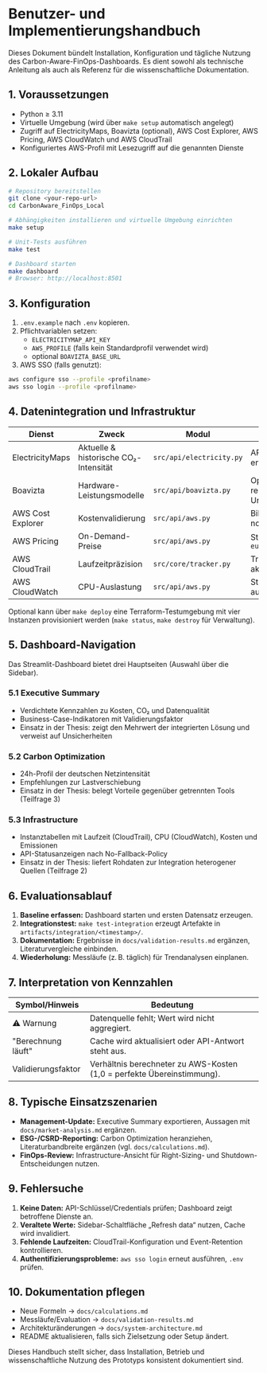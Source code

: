 # Benutzer- und Implementierungshandbuch

Dieses Dokument bündelt Installation, Konfiguration und tägliche Nutzung des Carbon-Aware-FinOps-Dashboards. Es dient sowohl als technische Anleitung als auch als Referenz für die wissenschaftliche Dokumentation.

## 1. Voraussetzungen
- Python ≥ 3.11
- Virtuelle Umgebung (wird über `make setup` automatisch angelegt)
- Zugriff auf ElectricityMaps, Boavizta (optional), AWS Cost Explorer, AWS Pricing, AWS CloudWatch und AWS CloudTrail
- Konfiguriertes AWS-Profil mit Lesezugriff auf die genannten Dienste

## 2. Lokaler Aufbau
```bash
# Repository bereitstellen
git clone <your-repo-url>
cd CarbonAware_FinOps_Local

# Abhängigkeiten installieren und virtuelle Umgebung einrichten
make setup

# Unit-Tests ausführen
make test

# Dashboard starten
make dashboard
# Browser: http://localhost:8501
```

## 3. Konfiguration
1. `.env.example` nach `.env` kopieren.
2. Pflichtvariablen setzen:
   - `ELECTRICITYMAP_API_KEY`
   - `AWS_PROFILE` (falls kein Standardprofil verwendet wird)
   - optional `BOAVIZTA_BASE_URL`
3. AWS SSO (falls genutzt):
```bash
aws configure sso --profile <profilname>
aws sso login --profile <profilname>
```

## 4. Datenintegration und Infrastruktur
| Dienst | Zweck | Modul | Hinweis |
|--------|-------|-------|---------|
| ElectricityMaps | Aktuelle & historische CO₂-Intensität | `src/api/electricity.py` | API-Key erforderlich |
| Boavizta | Hardware-Leistungsmodelle | `src/api/boavizta.py` | Optional, reduziert Unsicherheit |
| AWS Cost Explorer | Kostenvalidierung | `src/api/aws.py` | Billing-Rechte notwendig |
| AWS Pricing | On-Demand-Preise | `src/api/aws.py` | Standardregion `eu-central-1` |
| AWS CloudTrail | Laufzeitpräzision | `src/core/tracker.py` | Trail für 30 Tage aktiv halten |
| AWS CloudWatch | CPU-Auslastung | `src/api/aws.py` | Standardmetriken ausreichend |

Optional kann über `make deploy` eine Terraform-Testumgebung mit vier Instanzen provisioniert werden (`make status`, `make destroy` für Verwaltung).

## 5. Dashboard-Navigation
Das Streamlit-Dashboard bietet drei Hauptseiten (Auswahl über die Sidebar).

### 5.1 Executive Summary
- Verdichtete Kennzahlen zu Kosten, CO₂ und Datenqualität
- Business-Case-Indikatoren mit Validierungsfaktor
- Einsatz in der Thesis: zeigt den Mehrwert der integrierten Lösung und verweist auf Unsicherheiten

### 5.2 Carbon Optimization
- 24h-Profil der deutschen Netzintensität
- Empfehlungen zur Lastverschiebung
- Einsatz in der Thesis: belegt Vorteile gegenüber getrennten Tools (Teilfrage 3)

### 5.3 Infrastructure
- Instanztabellen mit Laufzeit (CloudTrail), CPU (CloudWatch), Kosten und Emissionen
- API-Statusanzeigen nach No-Fallback-Policy
- Einsatz in der Thesis: liefert Rohdaten zur Integration heterogener Quellen (Teilfrage 2)

## 6. Evaluationsablauf
1. **Baseline erfassen:** Dashboard starten und ersten Datensatz erzeugen.
2. **Integrationstest:** `make test-integration` erzeugt Artefakte in `artifacts/integration/<timestamp>/`.
3. **Dokumentation:** Ergebnisse in `docs/validation-results.md` ergänzen, Literaturvergleiche einbinden.
4. **Wiederholung:** Messläufe (z. B. täglich) für Trendanalysen einplanen.

## 7. Interpretation von Kennzahlen
| Symbol/Hinweis | Bedeutung |
|----------------|-----------|
| ⚠️ Warnung | Datenquelle fehlt; Wert wird nicht aggregiert. |
| "Berechnung läuft" | Cache wird aktualisiert oder API-Antwort steht aus. |
| Validierungsfaktor | Verhältnis berechneter zu AWS-Kosten (1,0 = perfekte Übereinstimmung). |

## 8. Typische Einsatzszenarien
- **Management-Update:** Executive Summary exportieren, Aussagen mit `docs/market-analysis.md` ergänzen.
- **ESG-/CSRD-Reporting:** Carbon Optimization heranziehen, Literaturbandbreite ergänzen (vgl. `docs/calculations.md`).
- **FinOps-Review:** Infrastructure-Ansicht für Right-Sizing- und Shutdown-Entscheidungen nutzen.

## 9. Fehlersuche
1. **Keine Daten:** API-Schlüssel/Credentials prüfen; Dashboard zeigt betroffene Dienste an.
2. **Veraltete Werte:** Sidebar-Schaltfläche „Refresh data“ nutzen, Cache wird invalidiert.
3. **Fehlende Laufzeiten:** CloudTrail-Konfiguration und Event-Retention kontrollieren.
4. **Authentifizierungsprobleme:** `aws sso login` erneut ausführen, `.env` prüfen.

## 10. Dokumentation pflegen
- Neue Formeln → `docs/calculations.md`
- Messläufe/Evaluation → `docs/validation-results.md`
- Architekturänderungen → `docs/system-architecture.md`
- README aktualisieren, falls sich Zielsetzung oder Setup ändert.

Dieses Handbuch stellt sicher, dass Installation, Betrieb und wissenschaftliche Nutzung des Prototyps konsistent dokumentiert sind.
